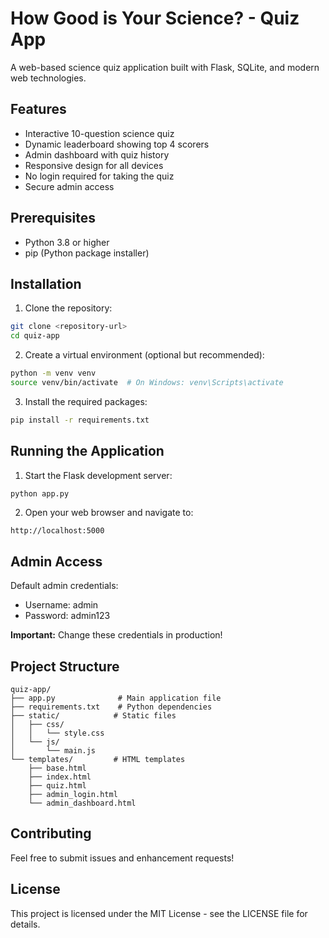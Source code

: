 # How Good is Your Science? - Quiz App

A web-based science quiz application built with Flask, SQLite, and modern web technologies.

## Features

- Interactive 10-question science quiz
- Dynamic leaderboard showing top 4 scorers
- Admin dashboard with quiz history
- Responsive design for all devices
- No login required for taking the quiz
- Secure admin access

## Prerequisites

- Python 3.8 or higher
- pip (Python package installer)

## Installation

1. Clone the repository:
```bash
git clone <repository-url>
cd quiz-app
```

2. Create a virtual environment (optional but recommended):
```bash
python -m venv venv
source venv/bin/activate  # On Windows: venv\Scripts\activate
```

3. Install the required packages:
```bash
pip install -r requirements.txt
```

## Running the Application

1. Start the Flask development server:
```bash
python app.py
```

2. Open your web browser and navigate to:
```
http://localhost:5000
```

## Admin Access

Default admin credentials:
- Username: admin
- Password: admin123

**Important:** Change these credentials in production!

## Project Structure

```
quiz-app/
├── app.py              # Main application file
├── requirements.txt    # Python dependencies
├── static/            # Static files
│   ├── css/
│   │   └── style.css
│   └── js/
│       └── main.js
└── templates/         # HTML templates
    ├── base.html
    ├── index.html
    ├── quiz.html
    ├── admin_login.html
    └── admin_dashboard.html
```

## Contributing

Feel free to submit issues and enhancement requests!

## License

This project is licensed under the MIT License - see the LICENSE file for details. 